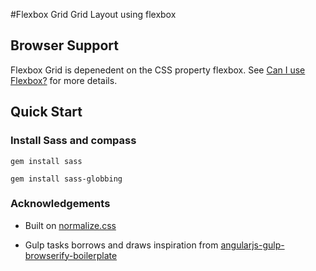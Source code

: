 #Flexbox Grid
Grid Layout using flexbox


## Browser Support

Flexbox Grid is depenedent on the CSS property flexbox. See [Can I use Flexbox?](http://caniuse.com/#feat=flexbox) for more details.

## Quick Start
<!--
### Install Assemble
```
$ npm install --global assemble

``` -->

### Install Sass and compass
```
gem install sass

gem install sass-globbing

```
<!--
### Start Server
```
$ npm install http-server -g

$ http-server -p 1234

``` -->


### Acknowledgements
- Built on [normalize.css](https://github.com/necolas/normalize.css/)

- Gulp tasks borrows and draws inspiration from [angularjs-gulp-browserify-boilerplate](https://github.com/jakemmarsh/angularjs-gulp-browserify-boilerplate)

